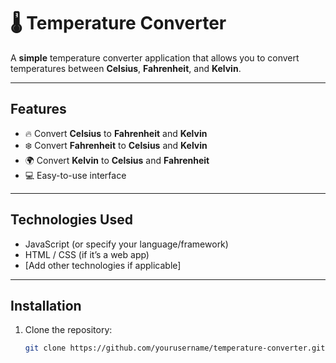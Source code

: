 # 🌡️ Temperature Converter

A **simple** temperature converter application that allows you to convert temperatures between **Celsius**, **Fahrenheit**, and **Kelvin**.

---

## Features

- 🔥 Convert **Celsius** to **Fahrenheit** and **Kelvin**
- ❄️ Convert **Fahrenheit** to **Celsius** and **Kelvin**
- 🌍 Convert **Kelvin** to **Celsius** and **Fahrenheit**
- 💻 Easy-to-use interface

---

## Technologies Used

- JavaScript (or specify your language/framework)  
- HTML / CSS (if it’s a web app)  
- [Add other technologies if applicable]

---

## Installation

1. Clone the repository:

   ```bash
   git clone https://github.com/yourusername/temperature-converter.git

